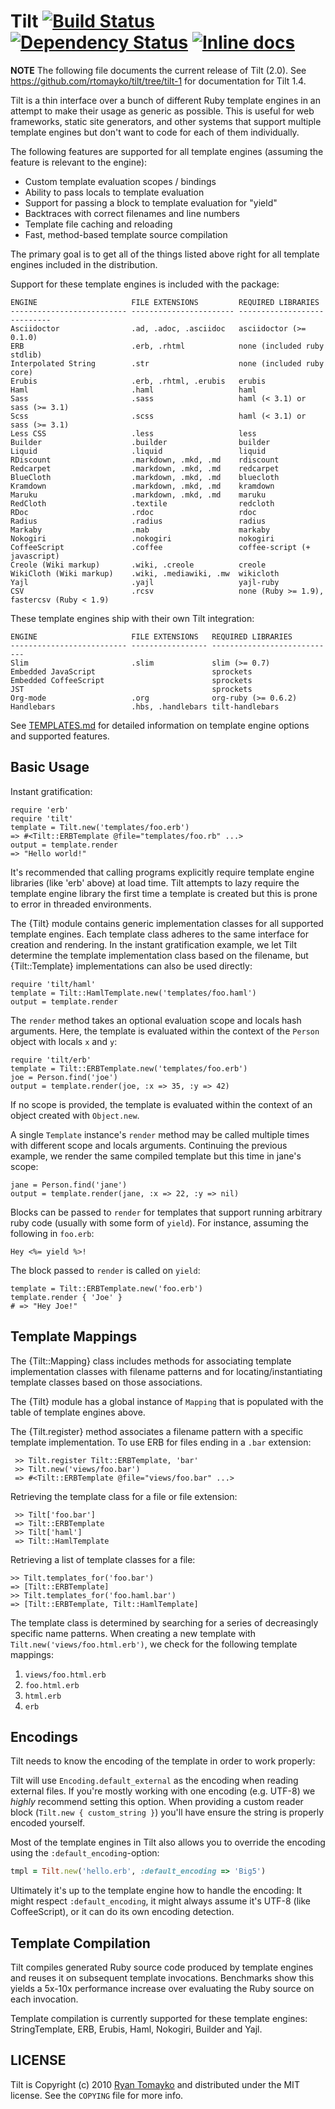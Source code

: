 Tilt [![Build Status](https://secure.travis-ci.org/rtomayko/tilt.png)](http://travis-ci.org/rtomayko/tilt) [![Dependency Status](https://gemnasium.com/rtomayko/tilt.png)](https://gemnasium.com/rtomayko/tilt) [![Inline docs](http://inch-pages.github.io/github/rtomayko/tilt.png)](http://inch-pages.github.io/github/rtomayko/tilt)
====

**NOTE** The following file documents the current release of Tilt (2.0). See
https://github.com/rtomayko/tilt/tree/tilt-1 for documentation for Tilt 1.4.

Tilt is a thin interface over a bunch of different Ruby template engines in
an attempt to make their usage as generic as possible. This is useful for web
frameworks, static site generators, and other systems that support multiple
template engines but don't want to code for each of them individually.

The following features are supported for all template engines (assuming the
feature is relevant to the engine):

 * Custom template evaluation scopes / bindings
 * Ability to pass locals to template evaluation
 * Support for passing a block to template evaluation for "yield"
 * Backtraces with correct filenames and line numbers
 * Template file caching and reloading
 * Fast, method-based template source compilation

The primary goal is to get all of the things listed above right for all
template engines included in the distribution.

Support for these template engines is included with the package:

    ENGINE                     FILE EXTENSIONS         REQUIRED LIBRARIES
    -------------------------- ----------------------- ----------------------------
    Asciidoctor                .ad, .adoc, .asciidoc   asciidoctor (>= 0.1.0)
    ERB                        .erb, .rhtml            none (included ruby stdlib)
    Interpolated String        .str                    none (included ruby core)
    Erubis                     .erb, .rhtml, .erubis   erubis
    Haml                       .haml                   haml
    Sass                       .sass                   haml (< 3.1) or sass (>= 3.1)
    Scss                       .scss                   haml (< 3.1) or sass (>= 3.1)
    Less CSS                   .less                   less
    Builder                    .builder                builder
    Liquid                     .liquid                 liquid
    RDiscount                  .markdown, .mkd, .md    rdiscount
    Redcarpet                  .markdown, .mkd, .md    redcarpet
    BlueCloth                  .markdown, .mkd, .md    bluecloth
    Kramdown                   .markdown, .mkd, .md    kramdown
    Maruku                     .markdown, .mkd, .md    maruku
    RedCloth                   .textile                redcloth
    RDoc                       .rdoc                   rdoc
    Radius                     .radius                 radius
    Markaby                    .mab                    markaby
    Nokogiri                   .nokogiri               nokogiri
    CoffeeScript               .coffee                 coffee-script (+ javascript)
    Creole (Wiki markup)       .wiki, .creole          creole
    WikiCloth (Wiki markup)    .wiki, .mediawiki, .mw  wikicloth
    Yajl                       .yajl                   yajl-ruby
    CSV                        .rcsv                   none (Ruby >= 1.9), fastercsv (Ruby < 1.9)

These template engines ship with their own Tilt integration:

    ENGINE                     FILE EXTENSIONS   REQUIRED LIBRARIES
    -------------------------- ----------------- ----------------------------
    Slim                       .slim             slim (>= 0.7)
    Embedded JavaScript                          sprockets
    Embedded CoffeeScript                        sprockets
    JST                                          sprockets
    Org-mode                   .org              org-ruby (>= 0.6.2)
    Handlebars                 .hbs, .handlebars tilt-handlebars

See [TEMPLATES.md][t] for detailed information on template engine
options and supported features.

[t]: http://github.com/rtomayko/tilt/blob/master/docs/TEMPLATES.md
   "Tilt Template Engine Documentation"

Basic Usage
-----------

Instant gratification:

    require 'erb'
    require 'tilt'
    template = Tilt.new('templates/foo.erb')
    => #<Tilt::ERBTemplate @file="templates/foo.rb" ...>
    output = template.render
    => "Hello world!"

It's recommended that calling programs explicitly require template engine
libraries (like 'erb' above) at load time. Tilt attempts to lazy require the
template engine library the first time a template is created but this is
prone to error in threaded environments.

The {Tilt} module contains generic implementation classes for all supported
template engines. Each template class adheres to the same interface for
creation and rendering. In the instant gratification example, we let Tilt
determine the template implementation class based on the filename, but
{Tilt::Template} implementations can also be used directly:

    require 'tilt/haml'
    template = Tilt::HamlTemplate.new('templates/foo.haml')
    output = template.render

The `render` method takes an optional evaluation scope and locals hash
arguments. Here, the template is evaluated within the context of the
`Person` object with locals `x` and `y`:

    require 'tilt/erb'
    template = Tilt::ERBTemplate.new('templates/foo.erb')
    joe = Person.find('joe')
    output = template.render(joe, :x => 35, :y => 42)

If no scope is provided, the template is evaluated within the context of an
object created with `Object.new`.

A single `Template` instance's `render` method may be called multiple times
with different scope and locals arguments. Continuing the previous example,
we render the same compiled template but this time in jane's scope:

    jane = Person.find('jane')
    output = template.render(jane, :x => 22, :y => nil)

Blocks can be passed to `render` for templates that support running
arbitrary ruby code (usually with some form of `yield`). For instance,
assuming the following in `foo.erb`:

    Hey <%= yield %>!

The block passed to `render` is called on `yield`:

    template = Tilt::ERBTemplate.new('foo.erb')
    template.render { 'Joe' }
    # => "Hey Joe!"

Template Mappings
-----------------

The {Tilt::Mapping} class includes methods for associating template
implementation classes with filename patterns and for locating/instantiating
template classes based on those associations.

The {Tilt} module has a global instance of `Mapping` that is populated with the
table of template engines above.

The {Tilt.register} method associates a filename pattern with a specific
template implementation. To use ERB for files ending in a `.bar` extension:

     >> Tilt.register Tilt::ERBTemplate, 'bar'
     >> Tilt.new('views/foo.bar')
     => #<Tilt::ERBTemplate @file="views/foo.bar" ...>

Retrieving the template class for a file or file extension:

     >> Tilt['foo.bar']
     => Tilt::ERBTemplate
     >> Tilt['haml']
     => Tilt::HamlTemplate

Retrieving a list of template classes for a file:

    >> Tilt.templates_for('foo.bar')
    => [Tilt::ERBTemplate]
    >> Tilt.templates_for('foo.haml.bar')
    => [Tilt::ERBTemplate, Tilt::HamlTemplate]

The template class is determined by searching for a series of decreasingly
specific name patterns. When creating a new template with
`Tilt.new('views/foo.html.erb')`, we check for the following template
mappings:

  1. `views/foo.html.erb`
  2. `foo.html.erb`
  3. `html.erb`
  4. `erb`

Encodings
---------

Tilt needs to know the encoding of the template in order to work properly:

Tilt will use `Encoding.default_external` as the encoding when reading external
files. If you're mostly working with one encoding (e.g. UTF-8) we *highly*
recommend setting this option. When providing a custom reader block (`Tilt.new
{ custom_string }`) you'll have ensure the string is properly encoded yourself.

Most of the template engines in Tilt also allows you to override the encoding
using the `:default_encoding`-option:

```ruby
tmpl = Tilt.new('hello.erb', :default_encoding => 'Big5')
```

Ultimately it's up to the template engine how to handle the encoding: It might
respect `:default_encoding`, it might always assume it's UTF-8 (like
CoffeeScript), or it can do its own encoding detection.

Template Compilation
--------------------

Tilt compiles generated Ruby source code produced by template engines and reuses
it on subsequent template invocations. Benchmarks show this yields a 5x-10x
performance increase over evaluating the Ruby source on each invocation.

Template compilation is currently supported for these template engines:
StringTemplate, ERB, Erubis, Haml, Nokogiri, Builder and Yajl.

LICENSE
-------

Tilt is Copyright (c) 2010 [Ryan Tomayko](http://tomayko.com/about) and
distributed under the MIT license. See the `COPYING` file for more info.
